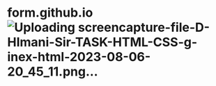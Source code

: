 # form.github.io![Uploading screencapture-file-D-HImani-Sir-TASK-HTML-CSS-g-inex-html-2023-08-06-20_45_11.png…]()
